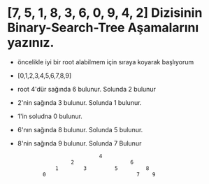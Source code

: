 # [7, 5, 1, 8, 3, 6, 0, 9, 4, 2] Dizisinin Binary-Search-Tree Aşamalarını yazınız.

* öncelikle iyi bir root alabilmem için sıraya koyarak başlıyorum

* [0,1,2,3,4,5,6,7,8,9]

* root 4'dür sağında 6 bulunur. Solunda 2 bulunur 

* 2'nin sağında 3 bulunur. Solunda 1 bulunur.

* 1'in soludna 0 bulunur. 

* 6'nın sağında 8 bulunur. Solunda 5 bulunur.

* 8'nin sağında 9 bulunur. Solunda 7 Bulunur 

                                4
                       2                  6
                  1        3         5         8
              0                             7    9